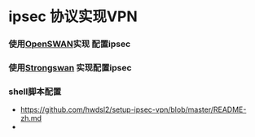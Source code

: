 # ipsec 协议实现VPN

### 使用[OpenSWAN](http://blog.csdn.net/bytxl/article/details/26212757)实现 配置ipsec

### 使用[Strongswan](https://oogami.name/1467/) 实现配置ipsec

### shell脚本配置

- https://github.com/hwdsl2/setup-ipsec-vpn/blob/master/README-zh.md
- ​



